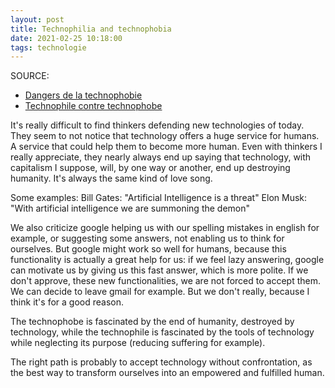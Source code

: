 ```yaml
---
layout: post
title: Technophilia and technophobia
date: 2021-02-25 10:18:00
tags: technologie
---
```


SOURCE: 
- [Dangers de la technophobie](https://www.youtube.com/watch?v=AUxvauMIZzQ)
- [Technophile contre technophobe](https://www.latribune.fr/opinions/tribunes/20140610trib000836155/technophiles-contre-technophobes-biophiles-contre-biophobes-un-essai-de-definition.html)

It's really difficult to find thinkers defending new technologies of today. They seem to not notice that technology offers a huge service for humans. A service that could help them to become more human. Even with thinkers I really appreciate, they nearly always end up saying that technology, with capitalism I suppose, will, by one way or another, end up destroying humanity. It's always the same kind of love song.

Some examples:
Bill Gates: "Artificial Intelligence is a threat"
Elon Musk: "With artificial intelligence we are summoning the demon"

We also criticize google helping us with our spelling mistakes in english for example, or suggesting some answers, not enabling us to think for ourselves. But google might work so well for humans, because this functionality is actually a great help for us: if we feel lazy answering, google can motivate us by giving us this fast answer, which is more polite. If we don't approve, these new functionalities, we are not forced to accept them. We can decide to leave gmail for example. But we don't really, because I think it's for a good reason.

The technophobe is fascinated by the end of humanity, destroyed by technology, while the technophile is fascinated by the tools of technology while neglecting its purpose (reducing suffering for example).

The right path is probably to accept technology without confrontation, as the best way to transform ourselves into an empowered and fulfilled human. 